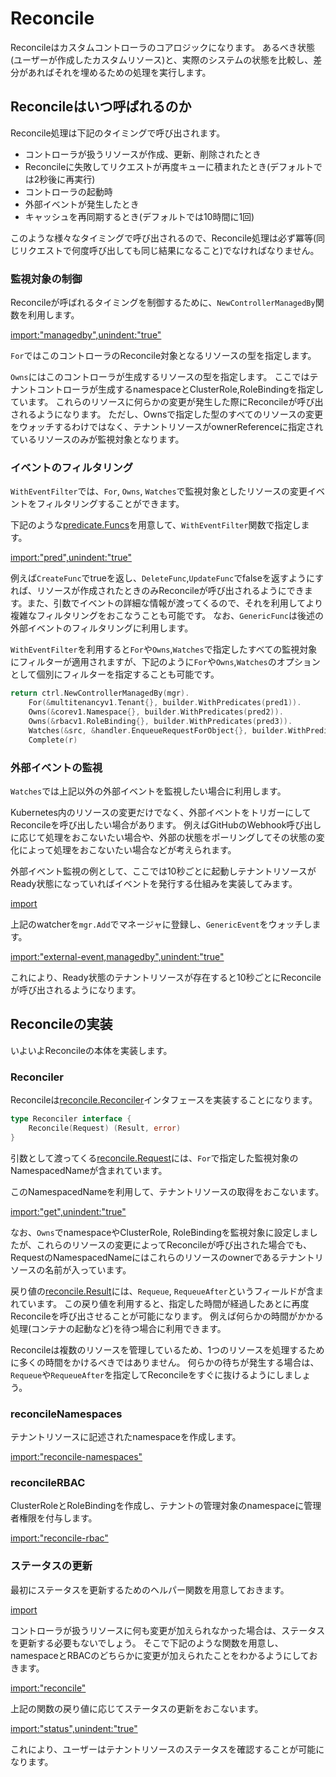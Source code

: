 # Reconcile

Reconcileはカスタムコントローラのコアロジックになります。
あるべき状態(ユーザーが作成したカスタムリソース)と、実際のシステムの状態を比較し、差分があればそれを埋めるための処理を実行します。

## Reconcileはいつ呼ばれるのか

Reconcile処理は下記のタイミングで呼び出されます。

* コントローラが扱うリソースが作成、更新、削除されたとき
* Reconcileに失敗してリクエストが再度キューに積まれたとき(デフォルトでは2秒後に再実行)
* コントローラの起動時
* 外部イベントが発生したとき
* キャッシュを再同期するとき(デフォルトでは10時間に1回)

このような様々なタイミングで呼び出されるので、Reconcile処理は必ず冪等(同じリクエストで何度呼び出しても同じ結果になること)でなければなりません。

### 監視対象の制御

Reconcileが呼ばれるタイミングを制御するために、`NewControllerManagedBy`関数を利用します。

[import:"managedby",unindent:"true"](../../codes/tenant/controllers/tenant_controller.go)

`For`ではこのコントローラのReconcile対象となるリソースの型を指定します。

`Owns`にはこのコントローラが生成するリソースの型を指定します。
ここではテナントコントローラが生成するnamespaceとClusterRole,RoleBindingを指定しています。
これらのリソースに何らかの変更が発生した際にReconcileが呼び出されるようになります。
ただし、Ownsで指定した型のすべてのリソースの変更をウォッチするわけではなく、テナントリソースがownerReferenceに指定されているリソースのみが監視対象となります。

### イベントのフィルタリング

`WithEventFilter`では、`For`, `Owns`, `Watches`で監視対象としたリソースの変更イベントをフィルタリングすることができます。

下記のような[predicate.Funcs](https://pkg.go.dev/sigs.k8s.io/controller-runtime/pkg/predicate?tab=doc#Funcs)を用意して、`WithEventFilter`関数で指定します。

[import:"pred",unindent:"true"](../../codes/tenant/controllers/tenant_controller.go)

例えば`CreateFunc`でtrueを返し、`DeleteFunc`,`UpdateFunc`でfalseを返すようにすれば、リソースが作成されたときのみReconcileが呼び出されるようにできます。また、引数でイベントの詳細な情報が渡ってくるので、それを利用してより複雑なフィルタリングをおこなうことも可能です。
なお、`GenericFunc`は後述の外部イベントのフィルタリングに利用します。

`WithEventFilter`を利用すると`For`や`Owns`,`Watches`で指定したすべての監視対象にフィルターが適用されますが、下記のように`For`や`Owns`,`Watches`のオプションとして個別にフィルターを指定することも可能です。

```go
return ctrl.NewControllerManagedBy(mgr).
	For(&multitenancyv1.Tenant{}, builder.WithPredicates(pred1)).
	Owns(&corev1.Namespace{}, builder.WithPredicates(pred2)).
	Owns(&rbacv1.RoleBinding{}, builder.WithPredicates(pred3)).
	Watches(&src, &handler.EnqueueRequestForObject{}, builder.WithPredicates(pred4)).
	Complete(r)
```

### 外部イベントの監視

`Watches`では上記以外の外部イベントを監視したい場合に利用します。

Kubernetes内のリソースの変更だけでなく、外部イベントをトリガーにしてReconcileを呼び出したい場合があります。
例えばGitHubのWebhook呼び出しに応じて処理をおこないたい場合や、外部の状態をポーリングしてその状態の変化によって処理をおこないたい場合などが考えられます。

外部イベント監視の例として、ここでは10秒ごとに起動しテナントリソースがReady状態になっていればイベントを発行する仕組みを実装してみます。

[import](../../codes/tenant/controllers/external_event.go)

上記のwatcherを`mgr.Add`でマネージャに登録し、`GenericEvent`をウォッチします。

[import:"external-event,managedby",unindent:"true"](../../codes/tenant/controllers/tenant_controller.go)

これにより、Ready状態のテナントリソースが存在すると10秒ごとにReconcileが呼び出されるようになります。

## Reconcileの実装

いよいよReconcileの本体を実装します。

### Reconciler

Reconcileは[reconcile.Reconciler](https://pkg.go.dev/sigs.k8s.io/controller-runtime/pkg/reconcile?tab=doc#Reconciler)インタフェースを実装することになります。

```go
type Reconciler interface {
	Reconcile(Request) (Result, error)
}
```

引数として渡ってくる[reconcile.Request](https://pkg.go.dev/sigs.k8s.io/controller-runtime/pkg/reconcile?tab=doc#Request)には、`For`で指定した監視対象のNamespacedNameが含まれています。

このNamespacedNameを利用して、テナントリソースの取得をおこないます。

[import:"get",unindent:"true"](../../codes/tenant/controllers/tenant_controller.go)

なお、`Owns`でnamespaceやClusterRole, RoleBindingを監視対象に設定しましたが、これらのリソースの変更によってReconcileが呼び出された場合でも、RequestのNamespacedNameにはこれらのリソースのownerであるテナントリソースの名前が入っています。

戻り値の[reconcile.Result](https://pkg.go.dev/sigs.k8s.io/controller-runtime/pkg/reconcile?tab=doc#Result)には、`Requeue`, `RequeueAfter`というフィールドが含まれています。
この戻り値を利用すると、指定した時間が経過したあとに再度Reconcileを呼び出させることが可能になります。
例えば何らかの時間がかかる処理(コンテナの起動など)を待つ場合に利用できます。

Reconcileは複数のリソースを管理しているため、1つのリソースを処理するために多くの時間をかけるべきではありません。
何らかの待ちが発生する場合は、`Requeue`や`RequeueAfter`を指定してReconcileをすぐに抜けるようにしましょう。

### reconcileNamespaces

テナントリソースに記述されたnamespaceを作成します。

[import:"reconcile-namespaces"](../../codes/tenant/controllers/tenant_controller.go)

### reconcileRBAC

ClusterRoleとRoleBindingを作成し、テナントの管理対象のnamespaceに管理者権限を付与します。

[import:"reconcile-rbac"](../../codes/tenant/controllers/tenant_controller.go)

### ステータスの更新

最初にステータスを更新するためのヘルパー関数を用意しておきます。

[import](../../codes/tenant/controllers/status.go)

コントローラが扱うリソースに何も変更が加えられなかった場合は、ステータスを更新する必要もないでしょう。
そこで下記のような関数を用意し、namespaceとRBACのどちらかに変更が加えられたことをわかるようにしておきます。

[import:"reconcile"](../../codes/tenant/controllers/tenant_controller.go)

上記の関数の戻り値に応じてステータスの更新をおこないます。

[import:"status",unindent:"true"](../../codes/tenant/controllers/tenant_controller.go)

これにより、ユーザーはテナントリソースのステータスを確認することが可能になります。

